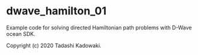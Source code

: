 # dwave_hamilton_01

Example code for solving directed Hamiltonian path problems with D-Wave ocean SDK.

Copyright (c) 2020 Tadashi Kadowaki.
